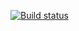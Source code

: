 [![Build status](https://ci.appveyor.com/api/projects/status/sffrlw4qac6rxrg7?svg=true)](https://ci.appveyor.com/project/TanyaLukina/aqa3-1)